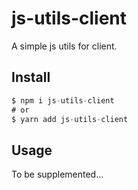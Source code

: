 # js-utils-client
A simple js utils for client.

## Install
```js
$ npm i js-utils-client
# or
$ yarn add js-utils-client
```

## Usage
To be supplemented...
